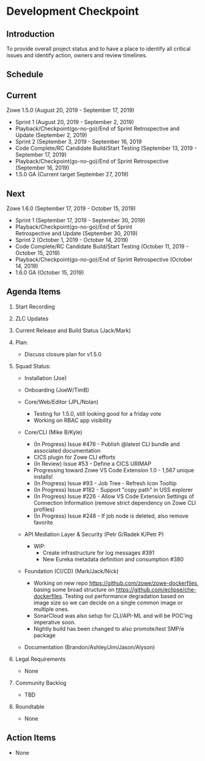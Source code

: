 # Development Checkpoint

Introduction
------------
To provide overall project status and to have a place to identify all critical issues and identify action, owners and review timelines.

Schedule
--------

Current
-------

Zowe 1.5.0 (August 20, 2019 - September 17, 2019)
- Sprint 1 (August 20, 2019 - September 2, 2019)
- Playback/Checkpoint(go-no-go)/End of Sprint Retrospective and Update (September 2, 2019)
- Sprint 2 (September 3, 2019 - September 16, 2019
- Code Complete/RC Candidate Build/Start Testing (September 13, 2019 - September 17, 2019)
- Playback/Checkpoint(go-no-go)/End of Sprint Retrospective (September 16, 2019)
- 1.5.0 GA (Current target September 27, 2019)

Next
----

Zowe 1.6.0 (September 17, 2019 - October 15, 2019)
- Sprint 1 (September 17, 2019 - September 30, 2019)
- Playback/Checkpoint(go-no-go)/End of Sprint Retrospective and Update (September 30, 2019)
- Sprint 2 (October 1, 2019 - October 14, 2019)
- Code Complete/RC Candidate Build/Start Testing (October 11, 2019 - October 15, 2019)
- Playback/Checkpoint(go-no-go)/End of Sprint Retrospective (October 14, 2019)
- 1.6.0 GA (October 15, 2019)

Agenda Items
------------
1. Start Recording
2. ZLC Updates
3. Current Release and Build Status (Jack/Mark)
4. Plan:
    - Discuss closure plan for v1.5.0
5. Squad Status:
    - Installation (Joe)
    - Onboarding (JoeW/TimB)
    - Core/Web/Editor (JPL/Nolan)
        - Testing for 1.5.0, still looking good for a friday vote
        - Working on RBAC app visibility
    - Core/CLI (Mike B/Kyle)
      - (In Progress) Issue #476 - Publish @latest CLI bundle and associated documentation
      - CICS plugin for Zowe CLI efforts
      - (In Review) Issue #53 - Define a CICS URIMAP
      - Progressing toward Zowe VS Code Extension 1.0 - 1,567 unique installs!
      - (In Progress) Issue #93 - Job Tree - Refresh Icon Tooltip
      - (In Progress) Issue #182 - Support "copy path" in USS explorer
      - (In Progress) Issue #226 - Allow VS Code Extension Settings of Connection Information (remove strict dependency on Zowe CLI profiles)
      - (In Progress) Issue #248 - If job node is deleted, also remove favorite
    - API Mediation Layer & Security (Petr G/Radek K/Petr P)
      - WIP:
        - Create infrastructure for log messages #391
        - New Eureka metadata definition and consumption #380
    - Foundation (CI/CD) (Mark/Jack/Nick)
      - Working on new repo https://github.com/zowe/zowe-dockerfiles, basing some broad structure on https://github.com/eclipse/che-dockerfiles. Testing out performance degradation based on image size so we can decide on a single common image or multiple ones.
      - SonarCloud was also setup for CLI/API-ML and will be POC’ing imperative soon.
      - Nightly build has been changed to also promote/test SMP/e package


    - Documentation (Brandon/Ashley/Jim/Jason/Alyson)

6. Legal Requirements
    - None

7. Community Backlog
    - TBD
8. Roundtable
    - None

Action Items
------------
- None
